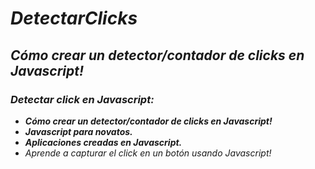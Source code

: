 # **_DetectarClicks_**

## **_Cómo crear un detector/contador de clicks en Javascript!_**

### **_Detectar click en Javascript:_**

- **_Cómo crear un detector/contador de clicks en Javascript!_**
- **_Javascript para novatos._**
- **_Aplicaciones creadas en Javascript._**
- _Aprende a capturar el click en un botón usando Javascript!_
